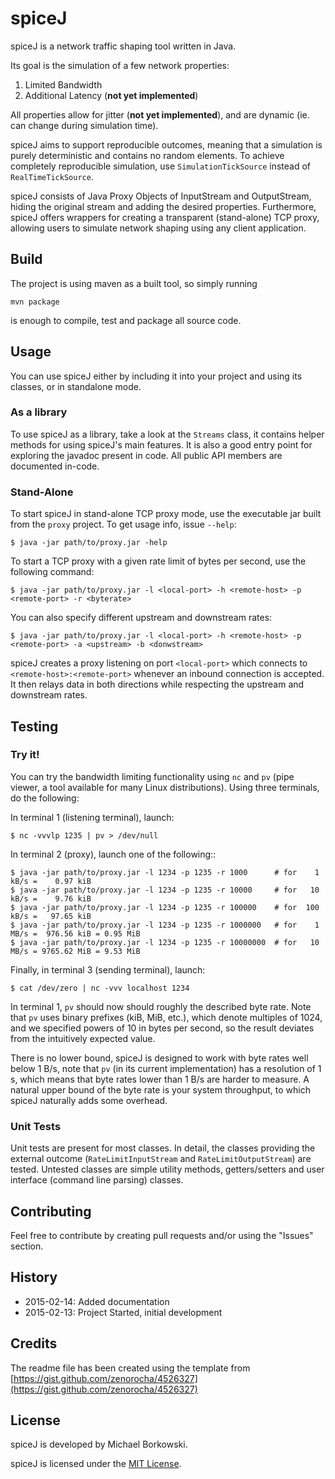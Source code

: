 # spiceJ

spiceJ is a network traffic shaping tool written in Java.

Its goal is the simulation of a few network properties:

1. Limited Bandwidth
1. Additional Latency (**not yet implemented**)

All properties allow for jitter (**not yet implemented**), and are dynamic (ie. can change during simulation time).

spiceJ aims to support reproducible outcomes, meaning that a simulation is purely deterministic and contains no random elements. To achieve completely reproducible simulation, use `SimulationTickSource` instead of `RealTimeTickSource`.

spiceJ consists of Java Proxy Objects of InputStream and OutputStream, hiding the original stream and adding the desired properties. Furthermore, spiceJ offers wrappers for creating a transparent (stand-alone) TCP proxy, allowing users to simulate network shaping using any client application.

## Build

The project is using maven as a built tool, so simply running

    mvn package

is enough to compile, test and package all source code.

## Usage

You can use spiceJ either by including it into your project and using its classes, or in standalone mode.

### As a library

To use spiceJ as a library, take a look at the `Streams` class, it contains helper methods for using spiceJ's main features. It is also a good entry point for exploring the javadoc present in code. All public API members are documented in-code.

### Stand-Alone 

To start spiceJ in stand-alone TCP proxy mode, use the executable jar built from the `proxy` project. To get usage info, issue `--help`:

    $ java -jar path/to/proxy.jar -help

To start a TCP proxy with a given rate limit of bytes per second, use the following command:

    $ java -jar path/to/proxy.jar -l <local-port> -h <remote-host> -p <remote-port> -r <byterate>

You can also specify different upstream and downstream rates:

    $ java -jar path/to/proxy.jar -l <local-port> -h <remote-host> -p <remote-port> -a <upstream> -b <donwstream>

spiceJ creates a proxy listening on port `<local-port>` which connects to `<remote-host>:<remote-port>` whenever an inbound connection is accepted. It then relays data in both directions while respecting the upstream and downstream rates.

## Testing

### Try it!

You can try the bandwidth limiting functionality using `nc` and `pv` (pipe viewer, a tool available for many Linux distributions). Using three terminals, do the following:

In terminal 1 (listening terminal), launch:

    $ nc -vvvlp 1235 | pv > /dev/null

In terminal 2 (proxy), launch one of the following::

    $ java -jar path/to/proxy.jar -l 1234 -p 1235 -r 1000      # for    1 kB/s =    0.97 kiB
    $ java -jar path/to/proxy.jar -l 1234 -p 1235 -r 10000     # for   10 kB/s =    9.76 kiB
    $ java -jar path/to/proxy.jar -l 1234 -p 1235 -r 100000    # for  100 kB/s =   97.65 kiB
    $ java -jar path/to/proxy.jar -l 1234 -p 1235 -r 1000000   # for    1 MB/s =  976.56 kiB = 0.95 MiB 
    $ java -jar path/to/proxy.jar -l 1234 -p 1235 -r 10000000  # for   10 MB/s = 9765.62 MiB = 9.53 MiB

Finally, in terminal 3 (sending terminal), launch:

    $ cat /dev/zero | nc -vvv localhost 1234

In terminal 1, `pv` should now should roughly the described byte rate. Note that `pv` uses binary prefixes (kiB, MiB, etc.), which denote multiples of 1024, and we specified powers of 10 in bytes per second, so the result deviates from the intuitively expected value.

There is no lower bound, spiceJ is designed to work with byte rates well below 1 B/s, note that `pv` (in its current implementation) has a resolution of 1 s, which means that byte rates lower than 1 B/s are harder to measure. A natural upper bound of the byte rate is your system throughput, to which spiceJ naturally adds some overhead.

### Unit Tests

Unit tests are present for most classes. In detail, the classes providing the external outcome (`RateLimitInputStream` and `RateLimitOutputStream`) are tested. Untested classes are simple utility methods, getters/setters and user interface (command line parsing) classes.

## Contributing

Feel free to contribute by creating pull requests and/or using the "Issues" section.

## History

- 2015-02-14: Added documentation
- 2015-02-13: Project Started, initial development

## Credits

The readme file has been created using the template from [https://gist.github.com/zenorocha/4526327](https://gist.github.com/zenorocha/4526327)

## License

spiceJ is developed by Michael Borkowski.

spiceJ is licensed under the [MIT License](http://opensource.org/licenses/MIT).

